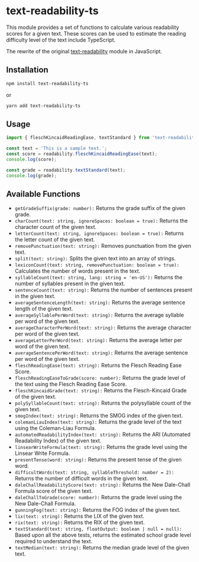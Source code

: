 # text-readability-ts
This module provides a set of functions to calculate various readability scores for a given text. These scores can be used to estimate the reading difficulty level of the text include TypeScript.

The rewrite of the original [text-readability](https://github.com/clearnote01/readability) module in JavaScript.

## Installation
```bash
npm install text-readability-ts
```
or
```bash
yarn add text-readability-ts
```

## Usage
```typescript
import { fleschKincaidReadingEase, textStandard } from 'text-readability-ts';

const text = 'This is a sample text.';
const score = readability.fleschKincaidReadingEase(text);
console.log(score);

const grade = readability.textStandard(text);
console.log(grade);
```

## Available Functions
- `getGradeSuffix(grade: number):` Returns the grade suffix of the given grade.
- `charCount(text: string, ignoreSpaces: boolean = true):` Returns the character count of the given text.
- `letterCount(text: string, ignoreSpaces: boolean = true):` Returns the letter count of the given text.
- `removePunctuation(text: string):` Removes punctuation from the given text.
- `split(text: string):` Splits the given text into an array of strings.
- `lexiconCount(text: string, removePunctuation: boolean = true):` Calculates the number of words present in the text.
- `syllableCount(text: string, lang: string = 'en-US'):` Returns the number of syllables present in the given text.
- `sentenceCount(text: string):` Returns the number of sentences present in the given text.
- `averageSentenceLength(text: string):` Returns the average sentence length of the given text.
- `averageSyllablePerWord(text: string):` Returns the average syllable per word of the given text.
- `averageCharacterPerWord(text: string):` Returns the average character per word of the given text.
- `averageLetterPerWord(text: string):` Returns the average letter per word of the given text.
- `averageSentencePerWord(text: string):` Returns the average sentence per word of the given text.
- `fleschReadingEase(text: string):` Returns the Flesch Reading Ease Score.
- `fleschReadingEaseToGrade(score: number):` Returns the grade level of the text using the Flesch Reading Ease Score.
- `fleschKincaidGrade(text: string):` Returns the Flesch-Kincaid Grade of the given text.
- `polySyllableCount(text: string):` Returns the polysyllable count of the given text.
- `smogIndex(text: string):` Returns the SMOG index of the given text.
- `colemanLiauIndex(text: string):` Returns the grade level of the text using the Coleman-Liau Formula.
- `automatedReadabilityIndex(text: string):` Returns the ARI (Automated Readability Index) of the given text.
- `linsearWriteFormula(text: string):` Returns the grade level using the Linsear Write Formula.
- `presentTense(word: string):` Returns the present tense of the given word.
- `difficultWords(text: string, syllableThreshold: number = 2):` Returns the number of difficult words in the given text.
- `daleChallReadabilityScore(text: string):` Returns the New Dale-Chall Formula score of the given text.
- `daleChallToGrade(score: number):` Returns the grade level using the New Dale-Chall Formula.
- `gunningFog(text: string):` Returns the FOG index of the given text.
- `lix(text: string):` Returns the LIX of the given text.
- `rix(text: string):` Returns the RIX of the given text.
- `textStandard(text: string, floatOutput: boolean | null = null):` Based upon all the above tests, returns the estimated school grade level required to understand the text.
- `textMedian(text: string):` Returns the median grade level of the given text.
